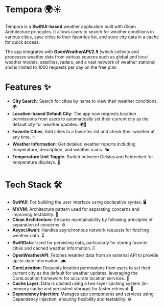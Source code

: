 # Tempora 🌍☀️

Tempora is a **SwiftUI-based** weather application built with Clean Architecture principles. It allows users to search for weather conditions in various cities, save cities to their favorites list, and store city data in a cache for quick access.

The app integrates with **OpenWeatherAPI/2.5** (which collects and processes weather data from various sources such as global and local weather models, satellites, radars, and a vast network of weather stations) and is limited to 1000 requests per day on the free plan.

# Features ✨

- **City Search**: Search for cities by name to view their weather conditions. 🌍
- **Location-based Default City**: The app now requests location permissions from users to automatically set their current city as the default city for weather updates. 🌍📍
- **Favorite Cities**: Add cities to a favorites list and check their weather at any time. ⭐
- **Weather Information**: Get detailed weather reports including temperature, description, and weather icons. 🌤️
- **Temperature Unit Toggle**: Switch between Celsius and Fahrenheit for temperature displays. 🌡️

# Tech Stack 🛠️

- **SwiftUI**: For building the user interface using declarative syntax. 🖥️
- **MVVM**: Architecture pattern used for separating concerns and improving testability. 🧹
- **Clean Architecture**: Ensures maintainability by following principles of separation of concerns. ⚙️
- **Async/Await**: Handles asynchronous network requests for fetching weather data. ⏳
- **SwiftData**: Used for persisting data, particularly for storing favorite cities and cached weather information. 🗄️
- **OpenWeatherAPI**: Fetches weather data from an external API to provide up-to-date information. 🌧️
- **CoreLocation**: Requests location permissions from users to set their current city as the default for weather updates, leveraging the CoreLocation framework for accurate location services. 📍
- **Cache Layer**: Data is cached using a two-layer caching system (in-memory cache and persistent storage) for faster retrieval. 🔄
- **Dependency Injection**: Manages app components and services using Dependency Injection, ensuring flexibility and testability. ⚙️
